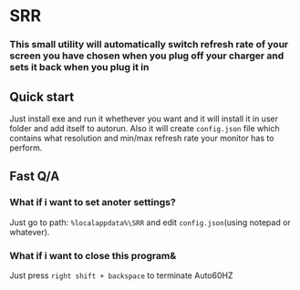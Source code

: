 # SRR
### This small utility will automatically switch refresh rate of your screen you have chosen when you plug off your charger and sets it back when you plug it in

## Quick start
Just install exe and run it whethever you want and it will install it in user folder and add itself to autorun. Also it will create `config.json` file which contains what resolution and min/max refresh rate your monitor has to perform.

## Fast Q/A

### What if i want to set anoter settings?
Just go to path: `%localappdata%\SRR` and edit `config.json`(using notepad or whatever).

### What if i want to close this program&
Just press `right shift + backspace` to terminate Auto60HZ
